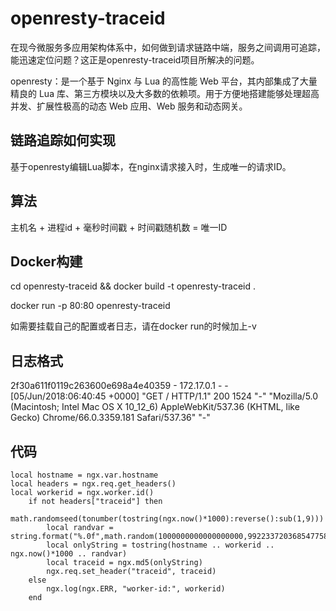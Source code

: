 # openresty-traceid
在现今微服务多应用架构体系中，如何做到请求链路中端，服务之间调用可追踪，能迅速定位问题？这正是openresty-traceid项目所解决的问题。

openresty：是一个基于 Nginx 与 Lua 的高性能 Web 平台，其内部集成了大量精良的 Lua 库、第三方模块以及大多数的依赖项。用于方便地搭建能够处理超高并发、扩展性极高的动态 Web 应用、Web 服务和动态网关。

## 链路追踪如何实现
基于openresty编辑Lua脚本，在nginx请求接入时，生成唯一的请求ID。

## 算法
主机名 + 进程id + 毫秒时间戳 + 时间戳随机数 = 唯一ID

## Docker构建
cd openresty-traceid && docker build -t openresty-traceid .

docker run -p 80:80 openresty-traceid

如需要挂载自己的配置或者日志，请在docker run的时候加上-v 

## 日志格式
2f30a611f0119c263600e698a4e40359 - 172.17.0.1 - - [05/Jun/2018:06:40:45 +0000] "GET / HTTP/1.1" 200 1524 "-" "Mozilla/5.0 (Macintosh; Intel Mac OS X 10_12_6) AppleWebKit/537.36 (KHTML, like Gecko) Chrome/66.0.3359.181 Safari/537.36" "-"

## 代码
~~~
local hostname = ngx.var.hostname
local headers = ngx.req.get_headers()
local workerid = ngx.worker.id()
    if not headers["traceid"] then
        math.randomseed(tonumber(tostring(ngx.now()*1000):reverse():sub(1,9)))
        local randvar = string.format("%.0f",math.random(1000000000000000000,99223372036854775807))
        local onlyString = tostring(hostname .. workerid .. ngx.now()*1000 .. randvar)
        local traceid = ngx.md5(onlyString)
        ngx.req.set_header("traceid", traceid)
    else
        ngx.log(ngx.ERR, "worker-id:", workerid)
    end
~~~
